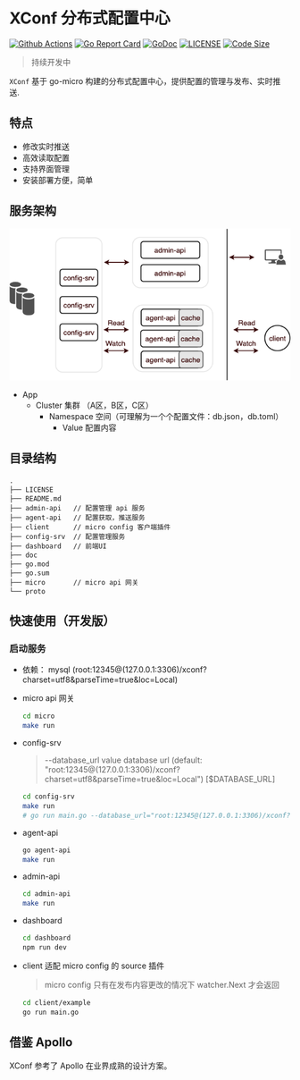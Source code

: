 # XConf 分布式配置中心

[![Github Actions](https://github.com/micro-in-cn/XConf/workflows/CI/badge.svg)](https://github.com/micro-in-cn/XConf/actions)
[![Go Report Card](https://goreportcard.com/badge/github.com/micro-in-cn/XConf)](https://goreportcard.com/report/github.com/micro-in-cn/XConf)
[![GoDoc](https://godoc.org/github.com/micro-in-cn/XConf?status.svg)](https://godoc.org/github.com/micro-in-cn/XConf)
[![LICENSE](https://img.shields.io/badge/LICENSE-MIT-blue)](https://github.com/micro-in-cn/XConf/blob/master/LICENSE)
[![Code Size](https://img.shields.io/github/languages/code-size/micro-in-cn/XConf.svg?style=flat)](https://img.shields.io/github/languages/code-size/micro-in-cn/XConf.svg?style=flat)

> 持续开发中

`XConf` 基于 go-micro 构建的分布式配置中心，提供配置的管理与发布、实时推送.

## 特点

- 修改实时推送
- 高效读取配置
- 支持界面管理
- 安装部署方便，简单

## 服务架构

![image](doc/design.png)

- App
  - Cluster 集群 （A区，B区，C区）
    - Namespace 空间（可理解为一个个配置文件：db.json，db.toml）
      - Value 配置内容

## 目录结构

```text
.
├── LICENSE
├── README.md
├── admin-api   // 配置管理 api 服务
├── agent-api   // 配置获取，推送服务
├── client      // micro config 客户端插件
├── config-srv  // 配置管理服务
├── dashboard   // 前端UI
├── doc
├── go.mod
├── go.sum
├── micro       // micro api 网关
└── proto
```

## 快速使用（开发版）

### 启动服务

- 依赖： mysql (root:12345@(127.0.0.1:3306)/xconf?charset=utf8&parseTime=true&loc=Local)

- micro api 网关

    ```bash
    cd micro
    make run
    ```

- config-srv 
    >  --database_url value  database url (default: "root:12345@(127.0.0.1:3306)/xconf?charset=utf8&parseTime=true&loc=Local") [$DATABASE_URL]

    ```bash
    cd config-srv
    make run
    # go run main.go --database_url="root:12345@(127.0.0.1:3306)/xconf?charset=utf8&parseTime=true&loc=Local"
    ```

- agent-api

    ```bash
    go agent-api
    make run
    ```

- admin-api

    ```bash
    cd admin-api
    make run
    ```

- dashboard

    ```bash
    cd dashboard
    npm run dev
    ```

- client 适配 micro config 的 source 插件
    > micro config 只有在发布内容更改的情况下 watcher.Next 才会返回

    ```bash
    cd client/example
    go run main.go
    ```

## 借鉴 Apollo

XConf 参考了 Apollo 在业界成熟的设计方案。
